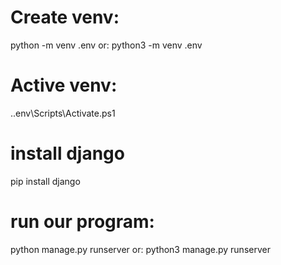 # Create venv:
 python -m venv .env
 or:
 python3 -m venv .env


# Active venv:
.\.env\Scripts\Activate.ps1

# install django
pip install django

# run our program:
python manage.py runserver
or:
python3 manage.py runserver
 
